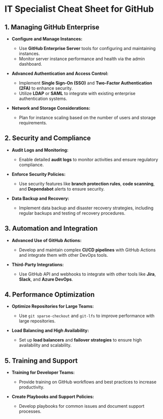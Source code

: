 # IT Specialist Cheat Sheet for GitHub



## 1. Managing GitHub Enterprise

- **Configure and Manage Instances:**
  - Use **GitHub Enterprise Server** tools for configuring and maintaining instances.
  - Monitor server instance performance and health via the admin dashboard.

- **Advanced Authentication and Access Control:**
  - Implement **Single Sign-On (SSO)** and **Two-Factor Authentication (2FA)** to enhance security.
  - Utilize **LDAP** or **SAML** to integrate with existing enterprise authentication systems.

- **Network and Storage Considerations:**
  - Plan for instance scaling based on the number of users and storage requirements.

## 2. Security and Compliance

- **Audit Logs and Monitoring:**
  - Enable detailed **audit logs** to monitor activities and ensure regulatory compliance.

- **Enforce Security Policies:**
  - Use security features like **branch protection rules**, **code scanning**, and **Dependabot** alerts to ensure security.

- **Data Backup and Recovery:**
  - Implement data backup and disaster recovery strategies, including regular backups and testing of recovery procedures.

## 3. Automation and Integration

- **Advanced Use of GitHub Actions:**
  - Develop and maintain complex **CI/CD pipelines** with GitHub Actions and integrate them with other DevOps tools.

- **Third-Party Integrations:**
  - Use GitHub API and webhooks to integrate with other tools like **Jira**, **Slack**, and **Azure DevOps**.

## 4. Performance Optimization

- **Optimize Repositories for Large Teams:**
  - Use `git sparse-checkout` and `git-lfs` to improve performance with large repositories.

- **Load Balancing and High Availability:**
  - Set up **load balancers** and **failover strategies** to ensure high availability and scalability.

## 5. Training and Support

- **Training for Developer Teams:**
  - Provide training on GitHub workflows and best practices to increase productivity.

- **Create Playbooks and Support Policies:**
  - Develop playbooks for common issues and document support processes.
